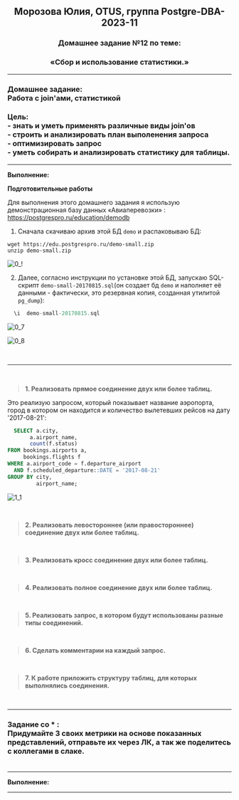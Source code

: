 **<div align="center"><h2>Морозова Юлия, OTUS, группа Postgre-DBA-2023-11</h2></div>**

**<div align=center><h3>Домашнее задание №12 по теме:</h3></div>**
**<div align=center><h3>«Сбор и использование статистики.»</h3></div>**

***
**<h3>Домашнее задание:
<br>Работа с join'ами, статистикой</h3>**

**<h3>Цель:
<br> - знать и уметь применять различные виды join'ов
<br> - строить и анализировать план выполенения запроса
<br> - оптимизировать запрос
<br> - уметь собирать и анализировать статистику для таблицы.</h3>**

***

**Выполнение:**

**Подготовительные работы**

Для выполнения этого домашнего задания я использую демонстрационная базу данных «Авиаперевозки» : https://postgrespro.ru/education/demodb

1. Сначала скачиваю архив этой БД ``demo`` и распаковываю БД:

``wget https://edu.postgrespro.ru/demo-small.zip`` 
</br>``unzip demo-small.zip``

![0_!](https://github.com/Y-M-Morozova/Postgre-DBA-2023-11_OTUS_Morozova_Yulia/assets/153178571/a0ff12f7-5c99-4801-a794-83d0e25bd126)

2. Далее, согласно инструкции по установке этой БД, запускаю SQL-скрипт ``demo-small-20170815.sql``(он создает бд ``demo`` и наполняет её данными - фактически, это резервная копия, созданная утилитой ``pg_dump``):

```sql
  \i  demo-small-20170815.sql
```

![0_7](https://github.com/Y-M-Morozova/Postgre-DBA-2023-11_OTUS_Morozova_Yulia/assets/153178571/67e4e084-b5a4-42e1-b159-ce57c9efec95)

![0_8](https://github.com/Y-M-Morozova/Postgre-DBA-2023-11_OTUS_Morozova_Yulia/assets/153178571/75c04d9d-6cd0-4014-839c-e6e1be675036)



<br/>  

***

<br/>

>**1. Реализовать прямое соединение двух или более таблиц.**


Это реализую запросом, который показывает название аэропорта, город в котором он находится и количество вылетевших рейсов на дату '2017-08-21':

```sql
  SELECT a.city,
       a.airport_name,
       count(f.status)
FROM bookings.airports a,
     bookings.flights f
WHERE a.airport_code = f.departure_airport
  AND f.scheduled_departure::DATE = '2017-08-21'
GROUP BY city,
         airport_name;
```

![1_1](https://github.com/Y-M-Morozova/Postgre-DBA-2023-11_OTUS_Morozova_Yulia/assets/153178571/ebbb7d60-fd22-40c6-a48a-80ae0f6ca130)

<br/>

>**2. Реализовать левостороннее (или правостороннее) соединение двух или более таблиц.**



<br/>

>**3. Реализовать кросс соединение двух или более таблиц.**



<br/>

>**4. Реализовать полное соединение двух или более таблиц.**


<br/>

>**5. Реализовать запрос, в котором будут использованы разные типы соединений.**



<br/>

>**6. Сделать комментарии на каждый запрос.**



<br/>

>**7. К работе приложить структуру таблиц, для которых выполнялись соединения.**



<br/>


***
**<h3> Задание со * :**
<br>Придумайте 3 своих метрики на основе показанных представлений, отправьте их через ЛК, а так же поделитесь с коллегами в слаке. 
<br> 
<br>
</h3>

***

**Выполнение:**


***




